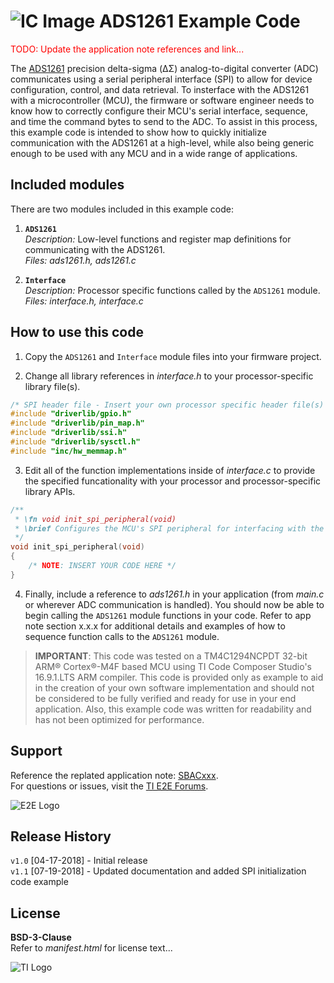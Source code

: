![IC Image](http://www.ti.com/graphics/folders/partimages/ADS1261.jpg) ADS1261 Example Code
=====================

<span style="color:red">TODO: Update the application note references and link...</span>

The [ADS1261](http://www.ti.com/product/ADS1261) precision delta-sigma (ΔΣ) analog-to-digital converter (ADC) communicates using a serial peripheral interface (SPI) to allow for device configuration, control, and data retrieval. To insterface with the ADS1261 with a microcontroller (MCU), the firmware or software engineer needs to know how to correctly configure their MCU's serial interface, sequence, and time the command bytes to send to the ADC. To assist in this process, this example code is intended to show how to quickly initialize communication with the ADS1261 at a high-level, while also being generic enough to be used with any MCU and in a wide range of applications.

Included modules
----------------

There are two modules included in this example code:

1. **`ADS1261`**\
*Description:* Low-level functions and register map definitions for communicating with the ADS1261.\
*Files: ads1261.h, ads1261.c*

2. **`Interface`**\
*Description:* Processor specific functions called by the `ADS1261` module.\
*Files: interface.h, interface.c*

How to use this code
--------------------

1. Copy the `ADS1261` and `Interface` module files into your firmware project.

2. Change all library references in *interface.h* to your processor-specific library file(s).

```c
/* SPI header file - Insert your own processor specific header file(s) here */
#include "driverlib/gpio.h"
#include "driverlib/pin_map.h"
#include "driverlib/ssi.h"
#include "driverlib/sysctl.h"
#include "inc/hw_memmap.h"
```

3. Edit all of the function implementations inside of *interface.c* to provide the specified funcationality with your processor and processor-specific library APIs.

```c
/**
 * \fn void init_spi_peripheral(void)
 * \brief Configures the MCU's SPI peripheral for interfacing with the ADS1261
 */
void init_spi_peripheral(void)
{
    /* NOTE: INSERT YOUR CODE HERE */
}
```

4. Finally, include a reference to *ads1261.h* in your application (from *main.c* or wherever ADC communication is handled). You should now be able to begin calling the `ADS1261` module functions in your code. Refer to app note section x.x.x for additional details and examples of how to sequence function calls to the `ADS1261` module.

> **IMPORTANT**: This code was tested on a TM4C1294NCPDT 32-bit ARM® Cortex®-M4F based MCU using TI Code Composer Studio's 16.9.1.LTS ARM compiler. This code is provided only as example to aid in the creation of your own software implementation and should not be considered to be fully verified and ready for use in your end application. Also, this example code was written for readability and has not been optimized for performance.

Support
-------

Reference the replated application note: [SBACxxx](https://e2e.ti.com/).\
For questions or issues, visit the [TI E2E Forums](https://e2e.ti.com/).

![E2E Logo](http://e2e.ti.com/resized-image/__size/75x0/__key/CommunityServer-Wikis-Components-Files/00-00-00-01-27/2234.ti_2D00_e2e_2D00_Pos_2D00_no_2D00_text_2D00_150.jpg)

Release History
---------------

`v1.0` [04-17-2018] - Initial release\
`v1.1` [07-19-2018] - Updated documentation and added SPI initialization code example

License
-------

**BSD-3-Clause**\
Refer to *manifest.html* for license text...

![TI Logo](http://www.ti.com/assets/images/ic-logo.png)